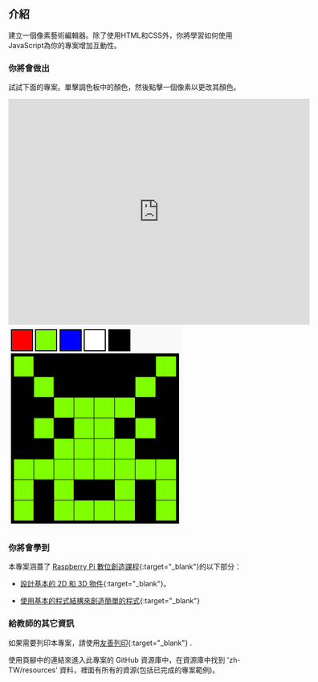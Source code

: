 ## 介紹

建立一個像素藝術編輯器。除了使用HTML和CSS外，你將學習如何使用JavaScript為你的專案增加互動性。

### 你將會做出

試試下面的專案。單擊調色板中的顏色，然後點擊一個像素以更改其顏色。

<div class="trinket">
  <iframe src="https://trinket.io/embed/html/0e102a306b?outputOnly=true&start=result" width="600" height="450" frameborder="0" marginwidth="0" marginheight="0" allowfullscreen>
  </iframe>
  <img src="images/pixel-art-final.png">
</div>

### 你將會學到

本專案涵蓋了 [Raspberry Pi 數位創造課程](https://rpf.io/curriculum){:target="_blank"}的以下部分：

+ [設計基本的 2D 和 3D 物件](https://www.raspberrypi.org/curriculum/design/creator){:target="_blank"}。

+ [使用基本的程式結構來創造簡單的程式](https://www.raspberrypi.org/curriculum/programming/creator){:target="_blank"}

### 給教師的其它資訊

如果需要列印本專案，請使用[友善列印](https://projects.raspberrypi.org/zh-TW/projects/pixel-art/print){:target="_blank"} .

使用頁腳中的連結來進入此專案的 GitHub 資源庫中，在資源庫中找到 'zh-TW/resources' 資料，裡面有所有的資源(包括已完成的專案範例)。